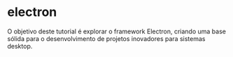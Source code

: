 # electron
O objetivo deste tutorial é explorar o framework Electron, criando uma base sólida para o desenvolvimento de projetos inovadores para sistemas desktop.
